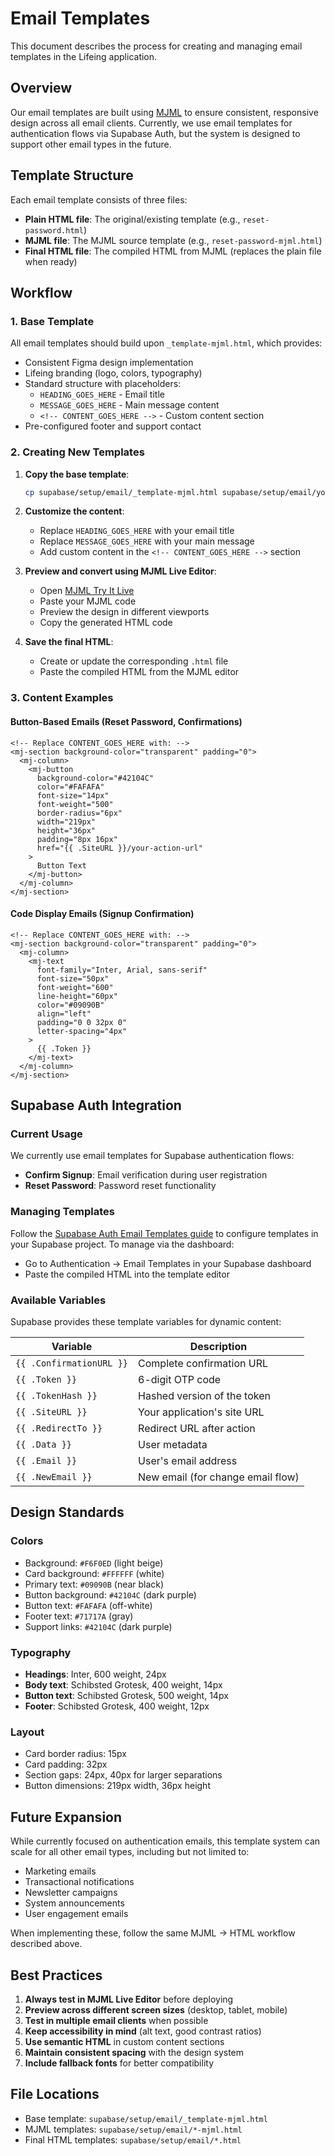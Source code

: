 # Email Templates

This document describes the process for creating and managing email templates in the Lifeing application.

## Overview

Our email templates are built using [MJML](https://mjml.io/) to ensure consistent, responsive design across all email clients. Currently, we use email templates for authentication flows via Supabase Auth, but the system is designed to support other email types in the future.

## Template Structure

Each email template consists of three files:

- **Plain HTML file**: The original/existing template (e.g., `reset-password.html`)
- **MJML file**: The MJML source template (e.g., `reset-password-mjml.html`)
- **Final HTML file**: The compiled HTML from MJML (replaces the plain file when ready)

## Workflow

### 1. Base Template

All email templates should build upon `_template-mjml.html`, which provides:

- Consistent Figma design implementation
- Lifeing branding (logo, colors, typography)
- Standard structure with placeholders:
  - `HEADING_GOES_HERE` - Email title
  - `MESSAGE_GOES_HERE` - Main message content
  - `<!-- CONTENT_GOES_HERE -->` - Custom content section
- Pre-configured footer and support contact

### 2. Creating New Templates

1. **Copy the base template**:

   ```bash
   cp supabase/setup/email/_template-mjml.html supabase/setup/email/your-template-mjml.html
   ```

2. **Customize the content**:

   - Replace `HEADING_GOES_HERE` with your email title
   - Replace `MESSAGE_GOES_HERE` with your main message
   - Add custom content in the `<!-- CONTENT_GOES_HERE -->` section

3. **Preview and convert using MJML Live Editor**:

   - Open [MJML Try It Live](https://mjml.io/try-it-live/DxTQVbM0Bv)
   - Paste your MJML code
   - Preview the design in different viewports
   - Copy the generated HTML code

4. **Save the final HTML**:
   - Create or update the corresponding `.html` file
   - Paste the compiled HTML from the MJML editor

### 3. Content Examples

#### Button-Based Emails (Reset Password, Confirmations)

```mjml
<!-- Replace CONTENT_GOES_HERE with: -->
<mj-section background-color="transparent" padding="0">
  <mj-column>
    <mj-button
      background-color="#42104C"
      color="#FAFAFA"
      font-size="14px"
      font-weight="500"
      border-radius="6px"
      width="219px"
      height="36px"
      padding="8px 16px"
      href="{{ .SiteURL }}/your-action-url"
    >
      Button Text
    </mj-button>
  </mj-column>
</mj-section>
```

#### Code Display Emails (Signup Confirmation)

```mjml
<!-- Replace CONTENT_GOES_HERE with: -->
<mj-section background-color="transparent" padding="0">
  <mj-column>
    <mj-text
      font-family="Inter, Arial, sans-serif"
      font-size="50px"
      font-weight="600"
      line-height="60px"
      color="#09090B"
      align="left"
      padding="0 0 32px 0"
      letter-spacing="4px"
    >
      {{ .Token }}
    </mj-text>
  </mj-column>
</mj-section>
```

## Supabase Auth Integration

### Current Usage

We currently use email templates for Supabase authentication flows:

- **Confirm Signup**: Email verification during user registration
- **Reset Password**: Password reset functionality

### Managing Templates

Follow the [Supabase Auth Email Templates guide](https://supabase.com/docs/guides/auth/auth-email-templates) to configure templates in your Supabase project. To manage via the dashboard:

- Go to Authentication → Email Templates in your Supabase dashboard
- Paste the compiled HTML into the template editor

### Available Variables

Supabase provides these template variables for dynamic content:

| Variable                 | Description                       |
| ------------------------ | --------------------------------- |
| `{{ .ConfirmationURL }}` | Complete confirmation URL         |
| `{{ .Token }}`           | 6-digit OTP code                  |
| `{{ .TokenHash }}`       | Hashed version of the token       |
| `{{ .SiteURL }}`         | Your application's site URL       |
| `{{ .RedirectTo }}`      | Redirect URL after action         |
| `{{ .Data }}`            | User metadata                     |
| `{{ .Email }}`           | User's email address              |
| `{{ .NewEmail }}`        | New email (for change email flow) |

## Design Standards

### Colors

- Background: `#F6F0ED` (light beige)
- Card background: `#FFFFFF` (white)
- Primary text: `#09090B` (near black)
- Button background: `#42104C` (dark purple)
- Button text: `#FAFAFA` (off-white)
- Footer text: `#71717A` (gray)
- Support links: `#42104C` (dark purple)

### Typography

- **Headings**: Inter, 600 weight, 24px
- **Body text**: Schibsted Grotesk, 400 weight, 14px
- **Button text**: Schibsted Grotesk, 500 weight, 14px
- **Footer**: Schibsted Grotesk, 400 weight, 12px

### Layout

- Card border radius: 15px
- Card padding: 32px
- Section gaps: 24px, 40px for larger separations
- Button dimensions: 219px width, 36px height

## Future Expansion

While currently focused on authentication emails, this template system can scale for all other email types, including but not limited to:

- Marketing emails
- Transactional notifications
- Newsletter campaigns
- System announcements
- User engagement emails

When implementing these, follow the same MJML → HTML workflow described above.

## Best Practices

1. **Always test in MJML Live Editor** before deploying
2. **Preview across different screen sizes** (desktop, tablet, mobile)
3. **Test in multiple email clients** when possible
4. **Keep accessibility in mind** (alt text, good contrast ratios)
5. **Use semantic HTML** in custom content sections
6. **Maintain consistent spacing** with the design system
7. **Include fallback fonts** for better compatibility

## File Locations

- Base template: `supabase/setup/email/_template-mjml.html`
- MJML templates: `supabase/setup/email/*-mjml.html`
- Final HTML templates: `supabase/setup/email/*.html`
